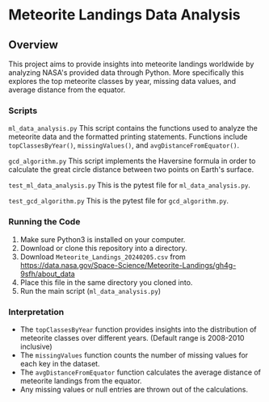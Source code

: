 # Meteorite Landings Data Analysis

## Overview

This project aims to provide insights into meteorite landings worldwide by analyzing NASA's provided data through Python. More specifically this explores the top meteorite classes by year, missing data values, and average distance from the equator.

### Scripts
`ml_data_analysis.py`
This script contains the functions used to analyze the meteorite data and the formatted printing statements. Functions include `topClassesByYear()`, `missingValues()`, and `avgDistanceFromEquator()`.

`gcd_algorithm.py`
This script implements the Haversine formula in order to calculate the great circle distance between two points on Earth's surface.

`test_ml_data_analysis.py`
This is the pytest file for `ml_data_analysis.py`.

`test_gcd_algorithm.py`
This is the pytest file for `gcd_algorithm.py`.

### Running the Code

1. Make sure Python3 is installed on your computer.
2. Download or clone this repository into a directory.
3. Download `Meteorite_Landings_20240205.csv` from https://data.nasa.gov/Space-Science/Meteorite-Landings/gh4g-9sfh/about_data
4. Place this file in the same directory you cloned into.
5. Run the main script (`ml_data_analysis.py`)

### Interpretation
- The `topClassesByYear` function provides insights into the distribution of meteorite classes over different years. (Default range is 2008-2010 inclusive)
- The `missingValues` function counts the number of missing values for each key in the dataset.
- The `avgDistanceFromEquator` function calculates the average distance of meteorite landings from the equator.
- Any missing values or null entries are thrown out of the calculations.